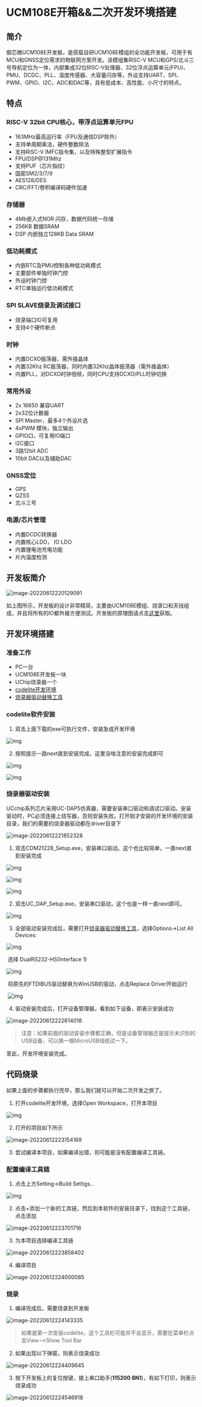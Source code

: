 # UCM108E开箱&&二次开发环境搭建

## 简介

御芯微UCM108E开发板，是搭载自研UCM108E模组的全功能开发板，可用于有MCU和GNSS定位需求的物联网方案开发。该模组集RISC-V MCU和GPS/北斗三号导航定位为一体，内部集成32位RISC-V处理器、32位浮点运算单元(FPU)、PMU、DCDC、PLL、温度传感器、大容量闪存等，外设支持UART、SPI、PWM、GPIO、I2C，ADC和DAC等，具有低成本、高性能、小尺寸的特点。

## 特点

### RISC-V 32bit CPU核心，带浮点运算单元FPU

- 163MHz最高运行率（FPU及通信DSP除外）
- 支持单周期乘法，硬件整数除法
- 支持RISC-V  IMFC指令集，以及特殊整型扩展指令
- FPU/DSP@131Mhz
- 支持PUF（芯片指纹）
- 国密SM2/3/7/9
- AES128/DES
- CRC/FFT/卷积编译码硬件加速

### 存储器

- 4Mb嵌入式NOR 闪存，数据代码统一存储
- 256KB 数据SRAM
- DSP 内嵌独立128KB Data SRAM

### 低功耗模式

- 内嵌RTC及PMU控制各种低功耗模式
- 主要部件单独时钟门控
- 外设时钟门控
- RTC单独运行低功耗模式

### SPI SLAVE烧录及调试接口

- 烧录端口IO可复用
- 支持4个硬件断点

### 时钟

- 内置DCXO振荡器，需外接晶体
- 内置32Khz RC振荡器，同时内置32Khz晶体振荡器（需外接晶体）
- 内置PLL，对DCXO时钟倍频，同时CPU支持DCXO/PLL时钟切换

### 常用外设

- 2x 16650 兼容UART
- 2x32位计数器
- SPI Master，最多4个外设片选
- 4xPWM 模块，独立输出
- GPIO口，可复用IO端口
- I2C接口
- 3路12bit ADC
- 10bit DAC以及辅助DAC

### GNSS定位

- GPS
- QZSS
- 北斗三号

### 电源/芯片管理

- 内置DCDC转换器
- 内置核心LDO， IO LDO
- 内置锂电池充电功能
- 片内温度检测

## 开发板简介

![image-20220612220129091](.\image\image-20220612220129091.png)

如上图所示，开发板的设计非常精简，主要由UCM108E模组、烧录口和天线组成，并且将所有的IO都外接方便测试。开发板的原理图请点击[这里](./UCM108E开发板_原理图.pdf)获取。

## 开发环境搭建

### 准备工作

- PC一台
- UCM108E开发板一块
- UChip烧录器一个
- [codelite开发环境](https://uc8088.com/t/topic/49)
- [烧录器驱动替换工具](https://uc8088.com/t/topic/49)

### codelite软件安装

1. 双击上面下载的exe可执行文件，安装急成开发环境

![img](.\image\setup1.png)

2. 按照提示一路next直到安装完成，这里没啥注意的安装完成即可

![img](.\image\setup2.png)

![img](.\image\setup3.png)

### 烧录器驱动安装

UCchip系列芯片采用UC-DAP5仿真器，需要安装串口驱动和调试口驱动。安装驱动时，PC必须连接上烧写器，否则安装失败。打开刚才安装的开发环境的安装目录，我们的需要的烧录器驱动都在driver目录下

![image-20220612221852328](.\image\image-20220612221852328.png)

1. 双击CDM21228_Setup.exe，安装串口驱动。这个也比较简单，一直next直到安装完成

![img](.\image\setup4.png)

![img](.\image\setup6.png)

![img](.\image\setup7.png)

2. 双击UC_DAP_Setup.exe，安装串口驱动，这个也是一样一直next即可。

![img](.\image\setup8.png)

3. 全部驱动安装完成后，需要打开[烧录器驱动替换工具](https://uc8088.com/t/topic/49)，选择Options->List All Devices:

![img](.\image\zadig_p1.png)

​			选择 DualRS232-HS(Interface 1)

![img](.\image\zadig_p2.png)

​			将原先的FTDIBUS驱动替换为WinUSB的驱动，点击Replace Driver开始运行

​			![img](.\image\zadig_p3.png)

4. 驱动安装完成后，打开设备管理器，看到如下设备，即表示安装成功

![image-20220612222614018](.\image\image-20220612222614018.png)

> 注意：如果前面的驱动安装步骤都正确，但是设备管理器还是提示未识别的USB设备，可以换一根MicroUSB线缆试一下。

至此，开发环境安装完成。

## 代码烧录

如果上面的步骤都执行完毕，那么我们就可以开始二次开发之旅了。

1. 打开codelite开发环境，选择Open Workspace，打开本项目

![img](.\image\open_workspace.png)

2. 打开的项目如下所示

![image-20220612223154169](.\image\image-20220612223154169.png)

3. 尝试编译本项目，如果编译出错，则可能是没有配置编译工具链。

### 配置编译工具链

1. 点击上方Setting->Build Settigs..

![img](.\image\build_setting_p1.png)

2. 点击+添加一个新的工具链，然后到本软件的安装目录下，找到这个工具链，点击添加

![image-20220612223701716](.\image\image-20220612223701716.png)

3. 为本项目选择编译工具链

![image-20220612223858402](.\image\image-20220612223858402.png)

4. 编译项目

![image-20220612224000085](.\image\image-20220612224000085.png)

### 烧录

1. 编译完成后，需要烧录到开发板

![image-20220612224143335](.\image\image-20220612224143335.png)

> 如果是第一次安装codelite，这个工具栏可能并不会显示，需要在菜单栏点击View-->Show Tool Bar

2. 如果出现以下弹窗，则表示烧录成功

![image-20220612224409645](.\image\image-20220612224409645.png)

3. 按下开发板上的复位按键，接上串口助手(**115200 8N1**)，有如下打印，则表示烧录成功

![image-20220612224546918](.\image\image-20220612224546918.png)